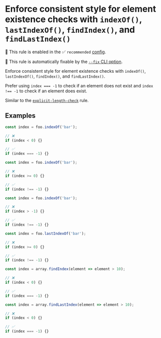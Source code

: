 # Enforce consistent style for element existence checks with `indexOf()`, `lastIndexOf()`, `findIndex()`, and `findLastIndex()`

💼 This rule is enabled in the ✅ `recommended` [config](https://github.com/es-tooling/eslint-plugin-unicorn-x#recommended-config).

🔧 This rule is automatically fixable by the [`--fix` CLI option](https://eslint.org/docs/latest/user-guide/command-line-interface#--fix).

<!-- end auto-generated rule header -->
<!-- Do not manually modify this header. Run: `npm run fix:eslint-docs` -->

Enforce consistent style for element existence checks with `indexOf()`, `lastIndexOf()`, `findIndex()`, and `findLastIndex()`.

Prefer using `index === -1` to check if an element does not exist and `index !== -1` to check if an element does exist.

Similar to the [`explicit-length-check`](explicit-length-check.md) rule.

## Examples

```js
const index = foo.indexOf('bar');

// ❌
if (index < 0) {}

// ✅
if (index === -1) {}
```

```js
const index = foo.indexOf('bar');

// ❌
if (index >= 0) {}

// ✅
if (index !== -1) {}
```

```js
const index = foo.indexOf('bar');

// ❌
if (index > -1) {}

// ✅
if (index !== -1) {}
```

```js
const index = foo.lastIndexOf('bar');

// ❌
if (index >= 0) {}

// ✅
if (index !== -1) {}
```

```js
const index = array.findIndex(element => element > 10);

// ❌
if (index < 0) {}

// ✅
if (index === -1) {}
```

```js
const index = array.findLastIndex(element => element > 10);

// ❌
if (index < 0) {}

// ✅
if (index === -1) {}
```
